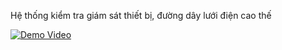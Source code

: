Hệ thống kiểm tra giám sát thiết bị, đường dây lưới điện cao thế

[![Demo Video](assets/thumbnail.png)](https://drive.google.com/file/d/1IA288KPcguj7WdXvz6VqhACEjmMKKsHV/view?usp=sharing)


